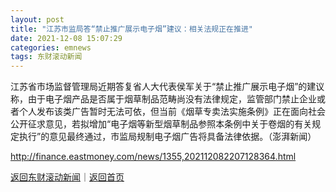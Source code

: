 ```yaml
---
layout: post
title: "江苏市监局答“禁止推广展示电子烟”建议：相关法规正在推进"
date: 2021-12-08 15:07:29
categories: emnews
tags: 东财滚动新闻
---
```


江苏省市场监督管理局近期答复省人大代表侯军关于“禁止推广展示电子烟”的建议称，由于电子烟产品是否属于烟草制品范畴尚没有法律规定，监管部门禁止企业或者个人发布该类广告暂时无法可依，但当前《烟草专卖法实施条例》正在面向社会公开征求意见，若拟增加“电子烟等新型烟草制品参照本条例中关于卷烟的有关规定执行”的意见最终通过，市监局规制电子烟广告将具备法律依据。（澎湃新闻）

<http://finance.eastmoney.com/news/1355,202112082207128364.html>

[返回东财滚动新闻](//finews.withounder.com/emnews/)｜[返回首页](//finews.withounder.com/)